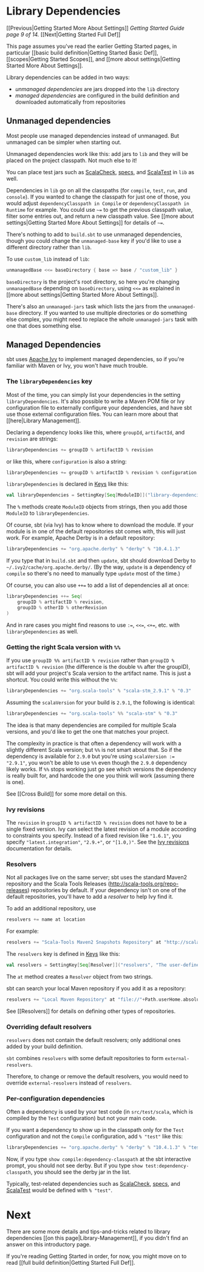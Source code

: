 [Keys]: http://harrah.github.com/xsbt/latest/sxr/Keys.scala.html "Keys.scala"
[Apache Ivy]: http://ant.apache.org/ivy/
[Ivy revisions]: http://ant.apache.org/ivy/history/2.2.0/ivyfile/dependency.html#revision
[Extra attributes]: http://ant.apache.org/ivy/history/2.2.0/concept.html#extra
[through Ivy]: http://ant.apache.org/ivy/history/latest-milestone/concept.html#checksum
[ScalaCheck]: http://code.google.com/p/scalacheck/
[specs]: http://code.google.com/p/specs/
[ScalaTest]: http://www.artima.com/scalatest/

# Library Dependencies

[[Previous|Getting Started More About Settings]] _Getting Started Guide page
9 of 14._ [[Next|Getting Started Full Def]]

This page assumes you've read the earlier Getting Started pages, in particular
[[basic build definition|Getting Started Basic Def]],
[[scopes|Getting Started Scopes]], and [[more about settings|Getting Started More About Settings]].

Library dependencies can be added in two ways:

 - _unmanaged dependencies_ are jars dropped into the `lib` directory
 - _managed dependencies_ are configured in the build definition and
   downloaded automatically from repositories

## Unmanaged dependencies

Most people use managed dependencies instead of unmanaged. But unmanaged can
be simpler when starting out.

Unmanaged dependencies work like this: add jars to `lib` and they will be
placed on the project classpath. Not much else to it!

You can place test jars such as [ScalaCheck], [specs], and [ScalaTest] in
`lib` as well.

Dependencies in `lib` go on all the classpaths (for `compile`, `test`,
`run`, and `console`). If you wanted to change the classpath for just one of
those, you would adjust `dependencyClasspath in Compile` or
`dependencyClasspath in Runtime` for example. You could use `~=` to get the
previous classpath value, filter some entries out, and return a new
classpath value. See [[more about settings|Getting Started More About Settings]] for details of `~=`.

There's nothing to add to `build.sbt` to use unmanaged dependencies, though
you could change the `unmanaged-base` key if you'd like to use a different
directory rather than `lib`.

To use `custom_lib` instead of `lib`:

```scala
unmanagedBase <<= baseDirectory { base => base / "custom_lib" }
```

`baseDirectory` is the project's root directory, so here you're changing
`unmanagedBase` depending on `baseDirectory`, using `<<=` as explained in
[[more about settings|Getting Started More About Settings]].

There's also an `unmanaged-jars` task which lists the jars from the
`unmanaged-base` directory. If you wanted to use multiple directories or do
something else complex, you might need to replace the whole `unmanaged-jars`
task with one that does something else.

## Managed Dependencies

sbt uses [Apache Ivy] to implement managed dependencies, so if you're
familiar with Maven or Ivy, you won't have much trouble.

### The `libraryDependencies` key

Most of the time, you can simply list your dependencies in the setting
`libraryDependencies`. It's also possible to write a Maven POM file or Ivy
configuration file to externally configure your dependencies, and have sbt
use those external configuration files. You can learn more about that
[[here|Library Management]].

Declaring a dependency looks like this, where `groupId`, `artifactId`, and
`revision` are strings:

```scala
libraryDependencies += groupID % artifactID % revision
```

or like this, where `configuration` is also a string:

```scala
libraryDependencies += groupID % artifactID % revision % configuration
```

`libraryDependencies` is declared in [Keys] like this:

```scala
val libraryDependencies = SettingKey[Seq[ModuleID]]("library-dependencies", "Declares managed dependencies.")
```

The `%` methods create `ModuleID` objects from strings, then you add those
`ModuleID` to `libraryDependencies`.

Of course, sbt (via Ivy) has to know where to download the module. If
your module is in one of the default repositories sbt comes with, this will
just work. For example, Apache Derby is in a default repository:

```scala
libraryDependencies += "org.apache.derby" % "derby" % "10.4.1.3"
```

If you type that in `build.sbt` and then `update`, sbt should download
Derby to `~/.ivy2/cache/org.apache.derby/`.  (By the way, `update` is a
dependency of `compile` so there's no need to manually type `update` most of
the time.)

Of course, you can also use `++=` to add a list of dependencies all at once:

```scala
libraryDependencies ++= Seq(
	groupID % artifactID % revision,
	groupID % otherID % otherRevision
)
```

And in rare cases you might find reasons to use `:=`, `<<=`, `<+=`,
etc. with `libraryDependencies` as well.

### Getting the right Scala version with `%%`

If you use `groupID %% artifactID % revision` rather than `groupID %
artifactID % revision` (the difference is the double `%%` after the
groupID), sbt will add your project's Scala version to the artifact name.
This is just a shortcut. You could write this without the `%%`:

```scala
libraryDependencies += "org.scala-tools" % "scala-stm_2.9.1" % "0.3"
```

Assuming the `scalaVersion` for your build is `2.9.1`, the following is
identical:

```scala
libraryDependencies += "org.scala-tools" %% "scala-stm" % "0.3"
```

The idea is that many dependencies are compiled for multiple Scala versions,
and you'd like to get the one that matches your project.

The complexity in practice is that often a dependency will work with a slightly different Scala version; but `%%` is not smart about that. So if
the dependency is available for `2.9.0` but you're using `scalaVersion :=
"2.9.1"`, you won't be able to use `%%` even though the `2.9.0` dependency
likely works. If `%%` stops working just go see which versions the
dependency is really built for, and hardcode the one you think will work
(assuming there is one).

See [[Cross Build]] for some more detail on this.

### Ivy revisions

The `revision` in `groupID % artifactID % revision` does not have to be a
single fixed version. Ivy can select the latest revision of a module
according to constraints you specify.  Instead of a fixed revision like
`"1.6.1"`, you specify `"latest.integration"`, `"2.9.+"`, or
`"[1.0,)"`.  See the [Ivy revisions] documentation for details.

### Resolvers

Not all packages live on the same server; sbt uses the standard Maven2
repository and the Scala Tools Releases
(<http://scala-tools.org/repo-releases>) repositories by default. If your
dependency isn't on one of the default repositories, you'll have to add a
_resolver_ to help Ivy find it.

To add an additional repository, use

```scala
resolvers += name at location
```

For example:

```scala
resolvers += "Scala-Tools Maven2 Snapshots Repository" at "http://scala-tools.org/repo-snapshots"
```

The `resolvers` key is defined in [Keys] like this:

```scala
val resolvers = SettingKey[Seq[Resolver]]("resolvers", "The user-defined additional resolvers for automatically managed dependencies.")
```

The `at` method creates a `Resolver` object from two strings.

sbt can search your local Maven repository if you add it as a repository:

```scala
resolvers += "Local Maven Repository" at "file://"+Path.userHome.absolutePath+"/.m2/repository"
```

See [[Resolvers]] for details on defining other types of repositories.

### Overriding default resolvers

`resolvers` does not contain the default resolvers; only additional ones
added by your build definition.

`sbt` combines `resolvers` with some default repositories to form
`external-resolvers`.

Therefore, to change or remove the default resolvers, you would need to
override `external-resolvers` instead of `resolvers`.

### Per-configuration dependencies

Often a dependency is used by your test code (in `src/test/scala`, which is
compiled by the `Test` configuration) but not your main code.

If you want a dependency to show up in the classpath only for the `Test`
configuration and not the `Compile` configuration, add `% "test"` like this:

```scala
libraryDependencies += "org.apache.derby" % "derby" % "10.4.1.3" % "test"
```

Now, if you type `show compile:dependency-classpath` at the sbt interactive
prompt, you should not see derby. But if you type `show
test:dependency-classpath`, you should see the derby jar in the list.

Typically, test-related dependencies such as [ScalaCheck], [specs], and
[ScalaTest] would be defined with `% "test"`.

# Next

There are some more details and tips-and-tricks related to library
dependencies [[on this page|Library-Management]], if you didn't find an
answer on this introductory page.

If you're reading Getting Started in order, for now, you might move on to
read [[full build definition|Getting Started Full Def]].
